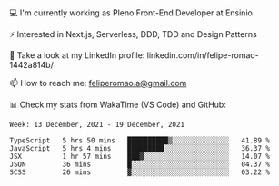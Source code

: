💻 I'm currently working as Pleno Front-End Developer at Ensinio

⚡ Interested in Next.js, Serverless, DDD, TDD and Design Patterns

👥 Take a look at my LinkedIn profile: linkedin.com/in/felipe-romao-1442a814b/

📫 How to reach me: feliperomao.a@gmail.com

📊 Check my stats from WakaTime (VS Code) and GitHub:

<!--START_SECTION:waka-->
```text
Week: 13 December, 2021 - 19 December, 2021

TypeScript   5 hrs 50 mins   ██████████▒░░░░░░░░░░░░░░   41.89 % 
JavaScript   5 hrs 4 mins    █████████░░░░░░░░░░░░░░░░   36.37 % 
JSX          1 hr 57 mins    ███▓░░░░░░░░░░░░░░░░░░░░░   14.07 % 
JSON         36 mins         █░░░░░░░░░░░░░░░░░░░░░░░░   04.37 % 
SCSS         26 mins         ▓░░░░░░░░░░░░░░░░░░░░░░░░   03.22 % 
```
<!--END_SECTION:waka-->

